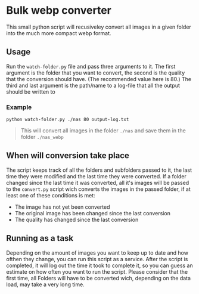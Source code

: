 # Bulk webp converter

This small python script will recusiveley convert all images in a given folder into the much more compact webp format.

## Usage

Run the `watch-folder.py` file and pass three arguments to it. The first argument is the folder that you want to convert, the second is the quality that the conversion should have. (The recommended value here is 80.) The third and last argument is the path/name to a log-file that all the output should be written to

### Example

`python watch-folder.py ./nas 80 output-log.txt`

> This will convert all images in the folder `./nas` and save them in the folder `./nas_webp`

## When will conversion take place

The script keeps track of all the folders and subfolders passed to it, the last time they were modified and the last time they were converted. If a folder changed since the last time it was converted, all it's images will be passed to the `convert.py` script wich converts the images in the passed folder, if at least one of these conditions is met:

- The image has not yet been converted
- The original image has been changed since the last conversion
- The quality has changed since the last conversion

## Running as a task

Depending on the amount of images you want to keep up to date and how ofthen they change, you can run this script as a service. After the script is completed, it will log out the time it took to complete it, so you can guess an estimate on how often you want to run the script. Please consider that the first time, all Folders will have to be converted wich, depending on the data load, may take a very long time.
